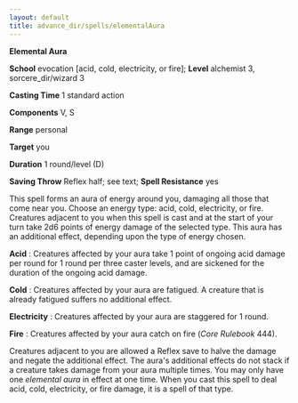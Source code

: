 ```yaml
---
layout: default
title: advance_dir/spells/elementalAura
---
```

 **Elemental Aura**

**School** evocation [acid, cold, electricity, or fire]; **Level** alchemist 3, sorcere_dir/wizard 3

**Casting Time** 1 standard action

**Components** V, S

**Range** personal

**Target** you

**Duration** 1 round/level (D)

**Saving Throw** Reflex half; see text; **Spell Resistance** yes

This spell forms an aura of energy around you, damaging all those that come near you. Choose an energy type: acid, cold, electricity, or fire. Creatures adjacent to you when this spell is cast and at the start of your turn take 2d6 points of energy damage of the selected type. This aura has an additional effect, depending upon the type of energy chosen.

**Acid** : Creatures affected by your aura take 1 point of ongoing acid damage per round for 1 round per three caster levels, and are sickened for the duration of the ongoing acid damage.

**Cold** : Creatures affected by your aura are fatigued. A creature that is already fatigued suffers no additional effect.

**Electricity** : Creatures affected by your aura are staggered for 1 round.

**Fire** : Creatures affected by your aura catch on fire (_Core Rulebook_ 444).

Creatures adjacent to you are allowed a Reflex save to halve the damage and negate the additional effect. The aura's additional effects do not stack if a creature takes damage from your aura multiple times. You may only have one _elemental aura_ in effect at one time. When you cast this spell to deal acid, cold, electricity, or fire damage, it is a spell of that type.

